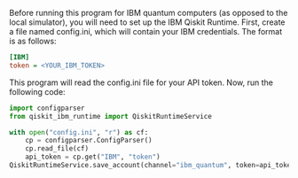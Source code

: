 Before running this program for IBM quantum computers (as opposed to the local simulator), you will need to set up the IBM Qiskit Runtime. First, create a file named config.ini, which will contain your IBM credentials. The format is as follows:

```ini
[IBM]
token = <YOUR_IBM_TOKEN>
```

This program will read the config.ini file for your API token. Now, run the following code: 

```python
import configparser
from qiskit_ibm_runtime import QiskitRuntimeService

with open("config.ini", "r") as cf:
    cp = configparser.ConfigParser()
    cp.read_file(cf)
    api_token = cp.get("IBM", "token")
QiskitRuntimeService.save_account(channel="ibm_quantum", token=api_token, overwrite=True)
```